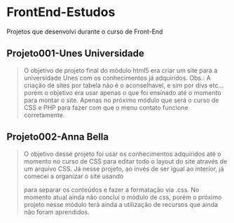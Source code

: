 # FrontEnd-Estudos
Projetos que desenvolvi durante o curso de Front-End

## Projeto001-Unes Universidade 
> O objetivo de projeto final do módulo html5 era criar um site para a universidade Unes com os conhecimentos já adquiridos. Obs.: A criação de sites por tabela não é o aconselhavel, e sim por divs etc... porém o objetivo era usar apenas o que foi ensinado até o momento para montar o site. Apenas no próximo módulo que será o curso de CSS e PHP para fazer com que o menu contato funcione corretamente.
## Projeto002-Anna Bella
> O objetivo desse projeto foi usar os conhecimentos adquiridos até o momento no curso de CSS para editar todo o layout do site através de um arquivo CSS. Já nesse projeto, ao invés de ser igual ao interior, já comecei a organizar o site usando <div> para separar os conteúdos e fazer a formatação via .css. No momento atual ainda não conclui o módulo de css, porém o próximo projeto nesse módulo terá ainda a utilização de recursos que ainda não foram aprendidos.
